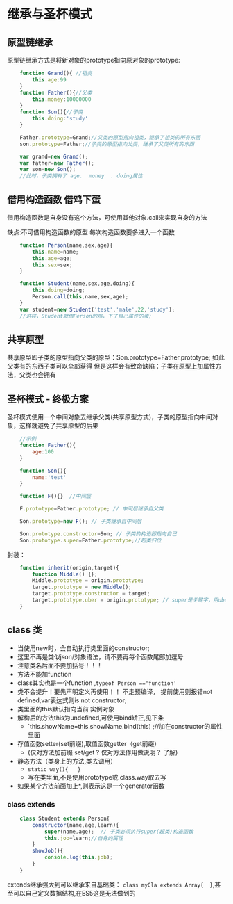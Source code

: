 # 继承与圣杯模式

## 原型链继承

原型链继承方式是将新对象的prototype指向原对象的prototype:

```javascript
    function Grand(){ //祖类
        this.age:99
    }
    function Father(){//父类
        this.money:10000000
    }
    function Son(){//子类
        this.doing:'study'
    }

    Father.prototype=Grand;//父类的原型指向祖类，继承了祖类的所有东西
    son.prototype=Father;//子类的原型指向父类，继承了父类所有的东西

    var grand=new Grand();
    var father=new Father();
    var son=new Son();
    //此时，子类拥有了 age.  money  . doing属性
```

## 借用构造函数 借鸡下蛋

借用构造函数是自身没有这个方法，可使用其他对象.call来实现自身的方法

缺点:不可借用构造函数的原型
每次构造函数要多进入一个函数

```javascript
    function Person(name,sex,age){
        this.name=name;
        this.age=age;
        this.sex=sex;
    }

    function Student(name,sex,age,doing){
        this.doing=doing;
        Person.call(this,name,sex,age);
    }
    var student=new Student('test','male',22,'study');
    //这样，Student就借Person的鸡，下了自己属性的蛋;
```

## 共享原型

共享原型即子类的原型指向父类的原型：Son.prototype=Father.prototype;
如此父类有的东西子类可以全部获得
但是这样会有致命缺陷：子类在原型上加属性方法，父类也会拥有

## 圣杯模式 - 终极方案

圣杯模式使用一个中间对象去继承父类(共享原型方式)，子类的原型指向中间对象，这样就避免了共享原型的后果

```javascript
    //示例
    function Father(){
        age:100
    }

    function Son(){
        name:'test'
    }

    function F(){}  //中间层

    F.prototype=Father.prototype; // 中间层继承自父类

    Son.prototype=new F(); // 子类继承自中间层

    Son.prototype.constructor=Son; // 子类的构造器指向自己
    Son.prototype.super=Father.prototype;//超类归位
```

封装：

```javascript
    function inherit(origin,target){
        function Middle() {};
        Middle.prototype = origin.prototype;
        target.prototype = new Middle();
        target.prototype.constructor = target;
        target.prototype.uber = origin.prototype; // super是关键字，用uber代替,提供超类信息
    }

```

## class 类

+ 当使用new时，会自动执行类里面的constructor;
+ 这里不再是类似json/对象语法，请不要再每个函数尾部加逗号
+ 注意类名后面不要加括号！！！
+ 方法不能加function
+ class其实也是一个function ,`typeof Person =='function'`
+ 类不会提升！要先声明定义再使用！！
    不走预编译， 提前使用则报错not defined,var表达式则is not constructor;
+ 类里面的this默认指向当前 实例对象
+ 解构后的方法this为undefined,可使用bind矫正,见下条
  + `this.showName=this.showName.bind(this) ;//加在constructor的属性里面
+ 存值函数setter(set前缀),取值函数getter（get前缀）
  + (仅对方法加前缀 set/get  ?  仅对方法作用做说明？  了解)
+ 静态方法（类身上的方法,类去调用）
  + `static way(){   }`
  + 写在类里面,不是使用prototype或 class.way取去写
+ 如果某个方法前面加上*,则表示这是一个generator函数

### class extends

```javascript
    class Student extends Person{
        constructor(name,age,learn){
            super(name,age);  // 子类必须执行super(超类)构造函数
            this.job=learn;//自身的属性
        }
        showJob(){
            console.log(this.job);
        }
    }
```

extends继承强大到可以继承来自基础类： `class myCla extends Array{  }`,甚至可以自己定义数据结构,在ES5这是无法做到的
